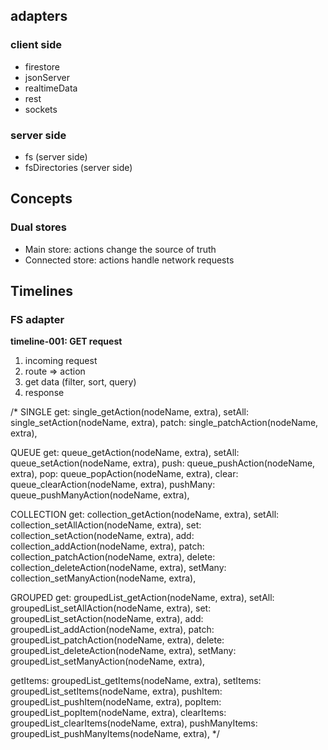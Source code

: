 ## adapters

### client side

-   firestore
-   jsonServer
-   realtimeData
-   rest
-   sockets

### server side

-   fs (server side)
-   fsDirectories (server side)

## Concepts

### Dual stores

-   Main store: actions change the source of truth
-   Connected store: actions handle network requests

## Timelines

### FS adapter

**timeline-001: GET request**

1. incoming request
2. route => action
3. get data (filter, sort, query)
4. response

/\*
SINGLE
get: single_getAction(nodeName, extra),
setAll: single_setAction(nodeName, extra),
patch: single_patchAction(nodeName, extra),

QUEUE
get: queue_getAction(nodeName, extra),
setAll: queue_setAction(nodeName, extra),
push: queue_pushAction(nodeName, extra),
pop: queue_popAction(nodeName, extra),
clear: queue_clearAction(nodeName, extra),
pushMany: queue_pushManyAction(nodeName, extra),

COLLECTION
get: collection_getAction(nodeName, extra),
setAll: collection_setAllAction(nodeName, extra),
set: collection_setAction(nodeName, extra),
add: collection_addAction(nodeName, extra),
patch: collection_patchAction(nodeName, extra),
delete: collection_deleteAction(nodeName, extra),
setMany: collection_setManyAction(nodeName, extra),

GROUPED
get: groupedList_getAction(nodeName, extra),
setAll: groupedList_setAllAction(nodeName, extra),
set: groupedList_setAction(nodeName, extra),
add: groupedList_addAction(nodeName, extra),
patch: groupedList_patchAction(nodeName, extra),
delete: groupedList_deleteAction(nodeName, extra),
setMany: groupedList_setManyAction(nodeName, extra),

getItems: groupedList_getItems(nodeName, extra),
setItems: groupedList_setItems(nodeName, extra),
pushItem: groupedList_pushItem(nodeName, extra),
popItem: groupedList_popItem(nodeName, extra),
clearItems: groupedList_clearItems(nodeName, extra),
pushManyItems: groupedList_pushManyItems(nodeName, extra),
\*/
